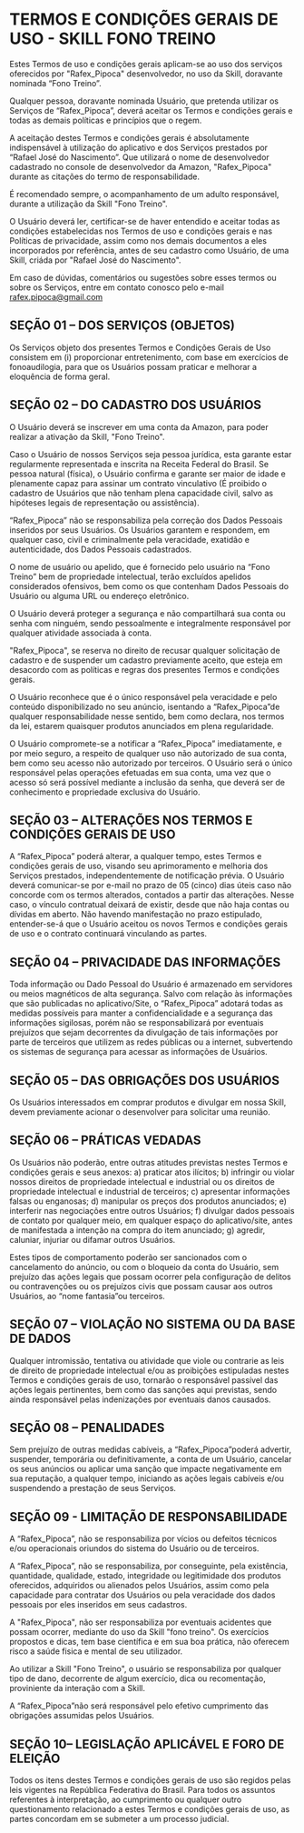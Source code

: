 # TERMOS E CONDIÇÕES GERAIS DE USO - SKILL FONO TREINO

Estes Termos de uso e condições gerais aplicam-se ao uso dos serviços oferecidos por "Rafex_Pipoca" desenvolvedor, no uso da Skill, doravante nominada “Fono Treino”.


Qualquer pessoa, doravante nominada Usuário, que pretenda utilizar os Serviços de “Rafex_Pipoca”, deverá aceitar os Termos e condições gerais e todas as demais políticas e princípios que o regem.

A aceitação destes Termos e condições gerais é absolutamente indispensável à utilização do aplicativo e dos Serviços prestados por “Rafael José do Nascimento”. Que utilizará o nome de desenvolvedor cadastrado no console de desenvolvedor da Amazon, "Rafex_Pipoca" durante as citações do termo de responsabilidade.

É recomendado sempre, o acompanhamento de um adulto responsável, durante a utilização da Skill "Fono Treino".


O Usuário deverá ler, certificar-se de haver entendido e aceitar todas as condições estabelecidas nos Termos de uso e condições gerais e nas Políticas de privacidade, assim como nos demais documentos a eles incorporados por referência, antes de seu cadastro como Usuário, de uma Skill, criáda por "Rafael José do Nascimento".

Em caso de dúvidas, comentários ou sugestões sobre esses termos ou sobre os Serviços, entre em contato conosco pelo e-mail rafex.pipoca@gmail.com


## SEÇÃO 01 – DOS SERVIÇOS (OBJETOS)

Os Serviços objeto dos presentes Termos e Condições Gerais de Uso consistem em (i) proporcionar entretenimento, com base em exercícios de fonoaudilogia, para que os Usuários possam praticar e melhorar a eloquência de forma geral.

## SEÇÃO 02 – DO CADASTRO DOS USUÁRIOS

O Usuário deverá se inscrever em uma conta da Amazon, para poder realizar a ativação da Skill, "Fono Treino".

Caso o Usuário de nossos Serviços seja pessoa jurídica, esta garante estar regularmente representada e inscrita na Receita Federal do Brasil. Se pessoa natural (física), o Usuário confirma e garante ser maior de idade e plenamente capaz para assinar um contrato vinculativo (É proibido o cadastro de Usuários que não tenham plena capacidade civil, salvo as hipóteses legais de representação ou assistência).

“Rafex_Pipoca” não se responsabiliza pela correção dos Dados Pessoais inseridos por seus Usuários. Os Usuários garantem e respondem, em qualquer caso, civil e criminalmente pela veracidade, exatidão e autenticidade, dos Dados Pessoais cadastrados.

O nome de usuário ou apelido, que é fornecido pelo usuário na “Fono Treino”  bem de propriedade intelectual, terão excluídos apelidos considerados ofensivos, bem como os que contenham Dados Pessoais do Usuário ou alguma URL ou endereço eletrônico.

O Usuário deverá proteger a segurança e não compartilhará sua conta ou senha com ninguém, sendo pessoalmente e integralmente responsável por qualquer atividade associada à conta.

"Rafex_Pipoca", se reserva no direito de recusar qualquer solicitação de cadastro e de suspender um cadastro previamente aceito, que esteja em desacordo com as políticas e regras dos presentes Termos e condições gerais.

O Usuário reconhece que é o único responsável pela veracidade e pelo conteúdo disponibilizado no seu anúncio, isentando a “Rafex_Pipoca”de qualquer responsabilidade nesse sentido, bem como declara, nos termos da lei, estarem quaisquer produtos anunciados em plena regularidade.

O Usuário compromete-se a notificar a “Rafex_Pipoca” imediatamente, e por meio seguro, a respeito de qualquer uso não autorizado de sua conta, bem como seu acesso não autorizado por terceiros. O Usuário será o único responsável pelas operações efetuadas em sua conta, uma vez que o acesso só será possível mediante a inclusão da senha, que deverá ser de conhecimento e propriedade exclusiva do Usuário. 

## SEÇÃO 03 – ALTERAÇÕES NOS TERMOS E CONDIÇÕES GERAIS DE USO

A “Rafex_Pipoca” poderá alterar, a qualquer tempo, estes Termos e condições gerais de uso, visando seu aprimoramento e melhoria dos Serviços prestados, independentemente de notificação prévia. O Usuário deverá comunicar-se por e-mail no prazo de 05 (cinco) dias úteis caso não concorde com os termos alterados, contados a partir das alterações. Nesse caso, o vínculo contratual deixará de existir, desde que não haja contas ou dívidas em aberto. Não havendo manifestação no prazo estipulado, entender-se-á que o Usuário aceitou os novos Termos e condições gerais de uso e o contrato continuará vinculando as partes.

## SEÇÃO 04 – PRIVACIDADE DAS INFORMAÇÕES

Toda informação ou Dado Pessoal do Usuário é armazenado em servidores ou meios magnéticos de alta segurança. Salvo com relação às informações que são publicadas no aplicativo/Site, o “Rafex_Pipoca” adotará todas as medidas possíveis para manter a confidencialidade e a segurança das informações sigilosas, porém não se responsabilizará por eventuais prejuízos que sejam decorrentes da divulgação de tais informações por parte de terceiros que utilizem as redes públicas ou a internet, subvertendo os sistemas de segurança para acessar as informações de Usuários.



## SEÇÃO 05 – DAS OBRIGAÇÕES DOS USUÁRIOS

Os Usuários interessados em comprar produtos e divulgar em nossa Skill, devem previamente acionar o desenvolver para solicitar uma reunião. 

## SEÇÃO 06 – PRÁTICAS VEDADAS

Os Usuários não poderão, entre outras atitudes previstas nestes Termos e condições gerais e seus anexos: a) praticar atos ilícitos; b) infringir ou violar nossos direitos de propriedade intelectual e industrial ou os direitos de propriedade intelectual e industrial de terceiros; c) apresentar informações falsas ou enganosas; d) manipular os preços dos produtos anunciados; e) interferir nas negociações entre outros Usuários; f) divulgar dados pessoais de contato por qualquer meio, em qualquer espaço do aplicativo/site, antes de manifestada a intenção na compra do item anunciado; g) agredir, caluniar, injuriar ou difamar outros Usuários.

Estes tipos de comportamento poderão ser sancionados com o cancelamento do anúncio, ou com o bloqueio da conta do Usuário, sem prejuízo das ações legais que possam ocorrer pela configuração de delitos ou contravenções ou os prejuízos civis que possam causar aos outros Usuários, ao “nome fantasia”ou terceiros.

## SEÇÃO 07 – VIOLAÇÃO NO SISTEMA OU DA BASE DE DADOS

Qualquer intromissão, tentativa ou atividade que viole ou contrarie as leis de direito de propriedade intelectual e/ou as proibições estipuladas nestes Termos e condições gerais de uso, tornarão o responsável passível das ações legais pertinentes, bem como das sanções aqui previstas, sendo ainda responsável pelas indenizações por eventuais danos causados.

## SEÇÃO 08 – PENALIDADES

Sem prejuízo de outras medidas cabíveis, a “Rafex_Pipoca”poderá advertir, suspender, temporária ou definitivamente, a conta de um Usuário, cancelar os seus anúncios ou aplicar uma sanção que impacte negativamente em sua reputação, a qualquer tempo, iniciando as ações legais cabíveis e/ou suspendendo a prestação de seus Serviços.

## SEÇÃO 09 - LIMITAÇÃO DE RESPONSABILIDADE

A “Rafex_Pipoca”, não se responsabiliza por vícios ou defeitos técnicos e/ou operacionais oriundos do sistema do Usuário ou de terceiros.

A “Rafex_Pipoca”, não se responsabiliza, por conseguinte, pela existência, quantidade, qualidade, estado, integridade ou legitimidade dos produtos oferecidos, adquiridos ou alienados pelos Usuários, assim como pela capacidade para contratar dos Usuários ou pela veracidade dos dados pessoais por eles inseridos em seus cadastros. 

A "Rafex_Pipoca", não ser responsabiliza por eventuais acidentes que possam ocorrer, mediante do uso da Skill "fono treino". Os exercícios propostos e dicas, tem base científica e em sua boa prática, não oferecem risco a saúde fisica e mental de seu utilizador.

Ao utilizar a Skill "Fono Treino", o usuário se responsabiliza por qualquer tipo de dano, decorrente de algum exercício, dica ou recomentação, proviniente da interação com a Skill.

A “Rafex_Pipoca”não será responsável pelo efetivo cumprimento das obrigações assumidas pelos Usuários. 

## SEÇÃO 10– LEGISLAÇÃO APLICÁVEL E FORO DE ELEIÇÃO

 Todos os itens destes Termos e condições gerais de uso são regidos pelas leis vigentes na República Federativa do Brasil. Para todos os assuntos referentes à interpretação, ao cumprimento ou qualquer outro questionamento relacionado a estes Termos e condições gerais de uso, as partes concordam em se submeter a um processo judicial.
